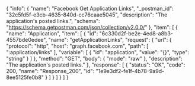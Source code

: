 {
  "info": {
    "name": "Facebook Get Application Links",
    "_postman_id": "32c5fd5f-e3cb-4635-840d-cc76caae5045",
    "description": "The application's posted links.",
    "schema": "https://schema.getpostman.com/json/collection/v2.0.0/"
  },
  "item": [
    {
      "name": "Application",
      "item": [
        {
          "id": "6c330d2f-be2e-4ed8-a8b3-4557bde0edee",
          "name": "getApplicationLinks",
          "request": {
            "url": {
              "protocol": "http",
              "host": "graph.facebook.com",
              "path": [
                ":application/links"
              ],
              "variable": [
                {
                  "id": "application",
                  "value": "{}",
                  "type": "string"
                }
              ]
            },
            "method": "GET",
            "body": {
              "mode": "raw"
            },
            "description": "The application's posted links."
          },
          "response": [
            {
              "status": "OK",
              "code": 200,
              "name": "Response_200",
              "id": "1e9e3df2-fe1f-4b78-9a9d-8ee5125fe0b8"
            }
          ]
        }
      ]
    }
  ]
}